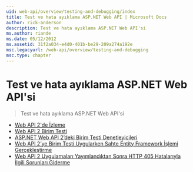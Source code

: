 ```yaml
---
uid: web-api/overview/testing-and-debugging/index
title: Test ve hata ayıklama ASP.NET Web API | Microsoft Docs
author: rick-anderson
description: Test ve hata ayıklama ASP.NET Web API'si
ms.author: riande
ms.date: 05/12/2012
ms.assetid: 31f2a034-e4d0-401b-be29-209a274a192e
msc.legacyurl: /web-api/overview/testing-and-debugging
msc.type: chapter
---
```

<a name="testing-and-debugging-aspnet-web-api"></a>Test ve hata ayıklama ASP.NET Web API'si
====================
> Test ve hata ayıklama ASP.NET Web API'si


- [Web API 2'de İzleme](tracing-in-aspnet-web-api.md)
- [Web API 2 Birim Testi](unit-testing-with-aspnet-web-api.md)
- [ASP.NET Web API 2’deki Birim Testi Denetleyicileri](unit-testing-controllers-in-web-api.md)
- [Web API 2’ye Birim Testi Uygularken Sahte Entity Framework İşlemi Gerçekleştirme](mocking-entity-framework-when-unit-testing-aspnet-web-api-2.md)
- [Web API 2 Uygulamaları Yayımlandıktan Sonra HTTP 405 Hatalarıyla İlgili Sorunları Giderme](troubleshooting-http-405-errors-after-publishing-web-api-applications.md)
